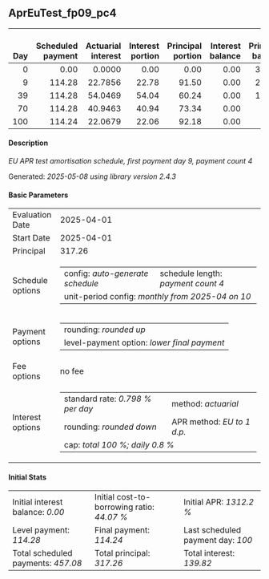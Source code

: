 <h2>AprEuTest_fp09_pc4</h2>
<table>
    <thead style="vertical-align: bottom;">
        <th style="text-align: right;">Day</th>
        <th style="text-align: right;">Scheduled payment</th>
        <th style="text-align: right;">Actuarial interest</th>
        <th style="text-align: right;">Interest portion</th>
        <th style="text-align: right;">Principal portion</th>
        <th style="text-align: right;">Interest balance</th>
        <th style="text-align: right;">Principal balance</th>
        <th style="text-align: right;">Total actuarial interest</th>
        <th style="text-align: right;">Total interest</th>
        <th style="text-align: right;">Total principal</th>
    </thead>
    <tr style="text-align: right;">
        <td class="ci00">0</td>
        <td class="ci01" style="white-space: nowrap;">0.00</td>
        <td class="ci02">0.0000</td>
        <td class="ci03">0.00</td>
        <td class="ci04">0.00</td>
        <td class="ci05">0.00</td>
        <td class="ci06">317.26</td>
        <td class="ci07">0.0000</td>
        <td class="ci08">0.00</td>
        <td class="ci09">0.00</td>
    </tr>
    <tr style="text-align: right;">
        <td class="ci00">9</td>
        <td class="ci01" style="white-space: nowrap;">114.28</td>
        <td class="ci02">22.7856</td>
        <td class="ci03">22.78</td>
        <td class="ci04">91.50</td>
        <td class="ci05">0.00</td>
        <td class="ci06">225.76</td>
        <td class="ci07">22.7856</td>
        <td class="ci08">22.78</td>
        <td class="ci09">91.50</td>
    </tr>
    <tr style="text-align: right;">
        <td class="ci00">39</td>
        <td class="ci01" style="white-space: nowrap;">114.28</td>
        <td class="ci02">54.0469</td>
        <td class="ci03">54.04</td>
        <td class="ci04">60.24</td>
        <td class="ci05">0.00</td>
        <td class="ci06">165.52</td>
        <td class="ci07">76.8326</td>
        <td class="ci08">76.82</td>
        <td class="ci09">151.74</td>
    </tr>
    <tr style="text-align: right;">
        <td class="ci00">70</td>
        <td class="ci01" style="white-space: nowrap;">114.28</td>
        <td class="ci02">40.9463</td>
        <td class="ci03">40.94</td>
        <td class="ci04">73.34</td>
        <td class="ci05">0.00</td>
        <td class="ci06">92.18</td>
        <td class="ci07">117.7789</td>
        <td class="ci08">117.76</td>
        <td class="ci09">225.08</td>
    </tr>
    <tr style="text-align: right;">
        <td class="ci00">100</td>
        <td class="ci01" style="white-space: nowrap;">114.24</td>
        <td class="ci02">22.0679</td>
        <td class="ci03">22.06</td>
        <td class="ci04">92.18</td>
        <td class="ci05">0.00</td>
        <td class="ci06">0.00</td>
        <td class="ci07">139.8468</td>
        <td class="ci08">139.82</td>
        <td class="ci09">317.26</td>
    </tr>
</table>
<h4>Description</h4>
<p><i>EU APR test amortisation schedule, first payment day 9, payment count 4</i></p>
<p>Generated: <i>2025-05-08 using library version 2.4.3</i></p>
<h4>Basic Parameters</h4>
<table>
    <tr>
        <td>Evaluation Date</td>
        <td>2025-04-01</td>
    </tr>
    <tr>
        <td>Start Date</td>
        <td>2025-04-01</td>
    </tr>
    <tr>
        <td>Principal</td>
        <td>317.26</td>
    </tr>
    <tr>
        <td>Schedule options</td>
        <td>
            <table>
                <tr>
                    <td>config: <i>auto-generate schedule</i></td>
                    <td>schedule length: <i><i>payment count</i> 4</i></td>
                </tr>
                <tr>
                    <td colspan="2" style="white-space: nowrap;">unit-period config: <i>monthly from 2025-04 on 10</i></td>
                </tr>
            </table>
        </td>
    </tr>
    <tr>
        <td>Payment options</td>
        <td>
            <table>
                <tr>
                    <td>rounding: <i>rounded up</i></td>
                </tr>
                <tr>
                    <td>level-payment option: <i>lower&nbsp;final&nbsp;payment</i></td>
                </tr>
            </table>
        </td>
    </tr>
    <tr>
        <td>Fee options</td>
        <td>no fee
        </td>
    </tr>
    <tr>
        <td>Interest options</td>
        <td>
            <table>
                <tr>
                    <td>standard rate: <i>0.798 % per day</i></td>
                    <td>method: <i>actuarial</i></td>
                </tr>
                <tr>
                    <td>rounding: <i>rounded down</i></td>
                    <td>APR method: <i>EU to 1 d.p.</i></td>
                </tr>
                <tr>
                    <td colspan="2">cap: <i>total 100 %; daily 0.8 %</td>
                </tr>
            </table>
        </td>
    </tr>
</table>
<h4>Initial Stats</h4>
<table>
    <tr>
        <td>Initial interest balance: <i>0.00</i></td>
        <td>Initial cost-to-borrowing ratio: <i>44.07 %</i></td>
        <td>Initial APR: <i>1312.2 %</i></td>
    </tr>
    <tr>
        <td>Level payment: <i>114.28</i></td>
        <td>Final payment: <i>114.24</i></td>
        <td>Last scheduled payment day: <i>100</i></td>
    </tr>
    <tr>
        <td>Total scheduled payments: <i>457.08</i></td>
        <td>Total principal: <i>317.26</i></td>
        <td>Total interest: <i>139.82</i></td>
    </tr>
</table>